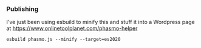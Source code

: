 ### Publishing

I've just been using esbuild to minify this and stuff it into a Wordpress page at https://www.onlinetoolplanet.com/phasmo-helper

`esbuild phasmo.js --minify --target=es2020`